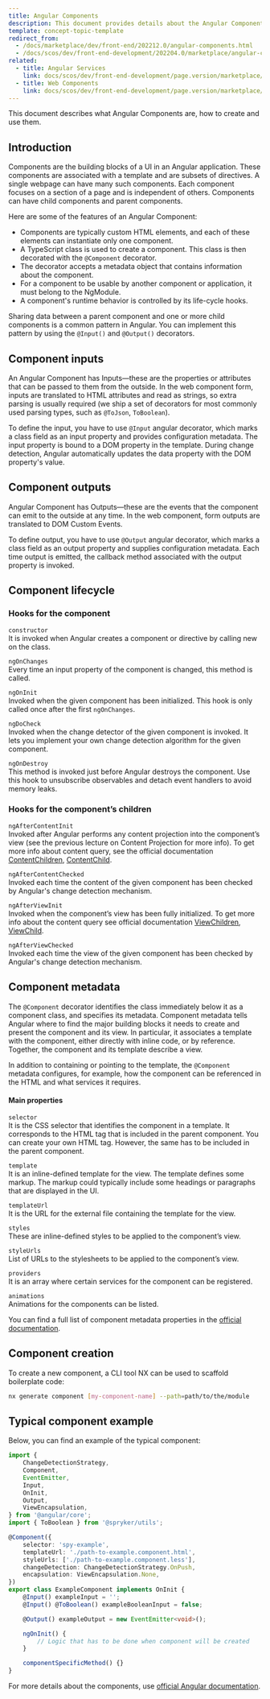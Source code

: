 ```yaml
---
title: Angular Components
description: This document provides details about the Angular Components, and how to create and use them.
template: concept-topic-template
redirect_from:
  - /docs/marketplace/dev/front-end/202212.0/angular-components.html
  - /docs/scos/dev/front-end-development/202204.0/marketplace/angular-components.html
related:
  - title: Angular Services
    link: docs/scos/dev/front-end-development/page.version/marketplace/angular-services.html
  - title: Web Components
    link: docs/scos/dev/front-end-development/page.version/marketplace/web-components.html
---
```


This document describes what Angular Components are, how to create and use them.

## Introduction

Components are the building blocks of a UI in an Angular application. These components are associated with a template and are subsets of directives. A single webpage can have many such components. Each component focuses on a section of a page and is independent of others. Components can have child components and parent components.

Here are some of the features of an Angular Component:

- Components are typically custom HTML elements, and each of these elements can instantiate only one component.
- A TypeScript class is used to create a component. This class is then decorated with the `@Component` decorator.
- The decorator accepts a metadata object that contains information about the component.
- For a component to be usable by another component or application, it must belong to the NgModule.
- A component's runtime behavior is controlled by its life-cycle hooks.

Sharing data between a parent component and one or more child components is a common pattern in Angular. You can implement this pattern by using the `@Input()` and `@Output()` decorators.

## Component inputs

An Angular Component has Inputs—these are the properties or attributes that can be passed to them from the outside. In the web component form, inputs are translated to HTML attributes and read as strings, so extra parsing is usually required (we ship a set of decorators for most commonly used parsing types, such as `@ToJson`, `ToBoolean`).

To define the input, you have to use `@Input` angular decorator, which marks a class field as an input property and provides configuration metadata. The input property is bound to a DOM property in the template. During change detection, Angular automatically updates the data property with the DOM property's value.

## Component outputs

Angular Component has Outputs—these are the events that the component can emit to the outside at any time. In the web component, form outputs are translated to DOM Custom Events.

To define output, you have to use `@Output` angular decorator, which marks a class field as an output property and supplies configuration metadata. Each time output is emitted, the callback method associated with the output property is invoked.

## Component lifecycle

### Hooks for the component

`constructor`  
It is invoked when Angular creates a component or directive by calling new on the class.

`ngOnChanges`  
Every time an input property of the component is changed, this method is called.

`ngOnInit`  
Invoked when the given component has been initialized.
This hook is only called once after the first `ngOnChanges`.

`ngDoCheck`  
Invoked when the change detector of the given component is invoked. It lets you implement your own change detection algorithm for the given component.

`ngOnDestroy`  
This method is invoked just before Angular destroys the component.
Use this hook to unsubscribe observables and detach event handlers to avoid memory leaks.

### Hooks for the component’s children

`ngAfterContentInit`  
Invoked after Angular performs any content projection into the component’s view (see the previous lecture on Content Projection for more info). To get more info about content query, see the official documentation [ContentChildren](https://angular.io/api/core/ContentChildren), [ContentChild](https://angular.io/api/core/ContentChild).

`ngAfterContentChecked`  
Invoked each time the content of the given component has been checked by Angular's change detection mechanism.

`ngAfterViewInit`  
Invoked when the component’s view has been fully initialized. To get more info about the content query see official documentation [ViewChildren](https://angular.io/api/core/ViewChildren), [ViewChild](https://angular.io/api/core/ViewChild).

`ngAfterViewChecked`  
Invoked each time the view of the given component has been checked by Angular's change detection mechanism.

## Component metadata

The `@Component` decorator identifies the class immediately below it as a component class, and specifies its metadata. Component metadata tells Angular where to find the major building blocks it needs to create and present the component and its view. In particular, it associates a template with the component, either directly with inline code, or by reference. Together, the component and its template describe a view.

In addition to containing or pointing to the template, the `@Component` metadata configures, for example, how the component can be referenced in the HTML and what services it requires.

#### Main properties

`selector`  
It is the CSS selector that identifies the component in a template. It corresponds to the HTML tag that is included in the parent component. You can create your own HTML tag. However, the same has to be included in the parent component.

`template`  
It is an inline-defined template for the view. The template defines some markup. The markup could typically include some headings or paragraphs that are displayed in the UI.

`templateUrl`  
It is the URL for the external file containing the template for the view.

`styles`  
These are inline-defined styles to be applied to the component’s view.

`styleUrls`  
List of URLs to the stylesheets to be applied to the component’s view.

`providers`  
It is an array where certain services for the component can be registered.

`animations`  
Animations for the components can be listed.

You can find a full list of component metadata properties in the [official documentation](https://angular.io/api/core/Component).

## Component creation

To create a new component, a CLI tool NX can be used to scaffold boilerplate code:

```bash
nx generate component [my-component-name] --path=path/to/the/module
```

## Typical component example

Below, you can find an example of the typical component:

```ts
import {
    ChangeDetectionStrategy,
    Component,
    EventEmitter,
    Input,
    OnInit,
    Output,
    ViewEncapsulation,
} from '@angular/core';
import { ToBoolean } from '@spryker/utils';

@Component({
    selector: 'spy-example',
    templateUrl: './path-to-example.component.html',
    styleUrls: ['./path-to-example.component.less'],
    changeDetection: ChangeDetectionStrategy.OnPush,
    encapsulation: ViewEncapsulation.None,
})
export class ExampleComponent implements OnInit {
    @Input() exampleInput = '';
    @Input() @ToBoolean() exampleBooleanInput = false;

    @Output() exampleOutput = new EventEmitter<void>();

    ngOnInit() {
        // Logic that has to be done when component will be created
    }

    componentSpecificMethod() {}
}
```

For more details about the components, use [official Angular documentation](https://angular.io/guide/architecture-components).
